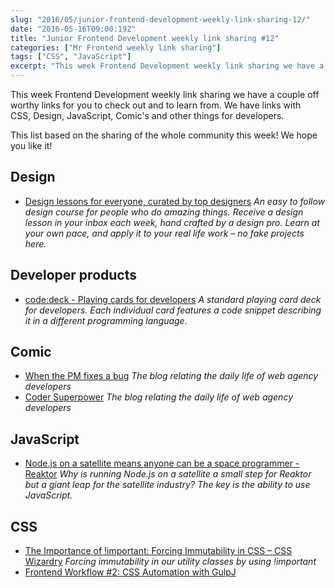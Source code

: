 ```yaml
---
slug: "2016/05/junior-frontend-development-weekly-link-sharing-12/"
date: "2016-05-16T09:00:19Z"
title: "Junior Frontend Development weekly link sharing #12"
categories: ["Mr Frontend weekly link sharing"]
tags: ["CSS", "JavaScript"]
excerpt: "This week Frontend Development weekly link sharing we have a couple off worthy links for you to che..."
---
```


This week Frontend Development weekly link sharing we have a couple off worthy links for you to check out and to learn from. We have links with CSS, Design, JavaScript, Comic's and other things for developers.

This list based on the sharing of the whole community this week! We hope you like it!

## Design

* [Design lessons for everyone, curated by top designers](https://hackdesign.org/ "Design lessons for everyone, curated by top designers") _An easy to follow design course for people who do amazing things. Receive a design lesson in your inbox each week, hand crafted by a design pro. Learn at your own pace, and apply it to your real life work – no fake projects here._

## Developer products

* [code:deck - Playing cards for developers](http://varianto25.com/playing-cards/code-deck "code:deck - Playing cards for developers") _A standard playing card deck for developers. Each individual card features a code snippet describing it in a different programming language._

## Comic

* [When the PM fixes a bug](http://www.commitstrip.com/en/2016/05/09/when-the-pm-fixes-a-bug/ "When the PM fixes a bug") _The blog relating the daily life of web agency developers_
* [Coder Superpower](http://www.commitstrip.com/en/2016/05/12/coder-superpower/ "Coder Superpower") _The blog relating the daily life of web agency developers_

## JavaScript

* [Node.js on a satellite means anyone can be a space programmer - Reaktor](https://reaktor.com/blog/node-js-satellite-means-anyone-can-space-programmer/ "Node.js on a satellite means anyone can be a space programmer - Reaktor") _Why is running Node.js on a satellite a small step for Reaktor but a giant leap for the satellite industry? The key is the ability to use JavaScript._

## CSS

* [The Importance of !important: Forcing Immutability in CSS – CSS Wizardry](http://csswizardry.com/2016/05/the-importance-of-important/ "The Importance of !important: Forcing Immutability in CSS – CSS Wizardry") _Forcing immutability in our utility classes by using !important_
* [Frontend Workflow #2: CSS Automation with GulpJ](https://www.youtube.com/watch?v=iOUYZuMOxMg "Frontend Workflow #2: CSS Automation with GulpJS")

##
